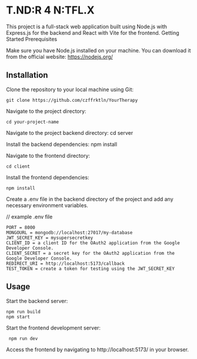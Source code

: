  # T.ND:R 4 N:TFL.X

This project is a full-stack web application built using Node.js with Express.js for the backend and React with Vite for the frontend. Getting Started Prerequisites

Make sure you have Node.js installed on your machine. You can download it from the official website: https://nodejs.org/ 

 ## Installation

Clone the repository to your local machine using Git:

    git clone https://github.com/czffrktln/YourTherapy

Navigate to the project directory:

    cd your-project-name

Navigate to the project backend directory:
    cd server

Install the backend dependencies:
    npm install

Navigate to the frontend directory:

    cd client

Install the frontend dependencies:

    npm install

Create a .env file in the backend directory of the project and add any necessary environment variables.

// example .env file 

    PORT = 8000 
    MONGOURL = mongodb://localhost:27017/my-database 
    JWT_SECRET_KEY = mysupersecretkey 
    CLIENT_ID = a client ID for the OAuth2 application from the Google Developer Console. 
    CLIENT_SECRET = a secret key for the OAuth2 application from the Google Developer Console.
    REDIRECT_URI = http://localhost:5173/callback
    TEST_TOKEN = create a token for testing using the JWT_SECRET_KEY


 ## Usage

Start the backend server:

    npm run build
    npm start

Start the frontend development server:

     npm run dev

Access the frontend by navigating to http://localhost:5173/ in your browser.

